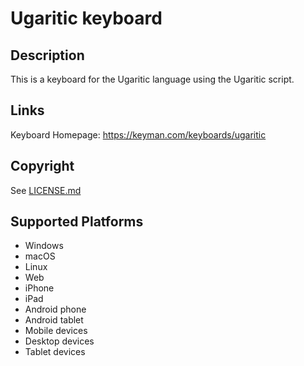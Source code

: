 Ugaritic keyboard
==============

Description
-----------
This is a keyboard for the Ugaritic language using the Ugaritic script.

Links
-----
Keyboard Homepage: https://keyman.com/keyboards/ugaritic

Copyright
---------
See [LICENSE.md](LICENSE.md)

Supported Platforms
-------------------
 * Windows
 * macOS
 * Linux
 * Web
 * iPhone
 * iPad
 * Android phone
 * Android tablet
 * Mobile devices
 * Desktop devices
 * Tablet devices

